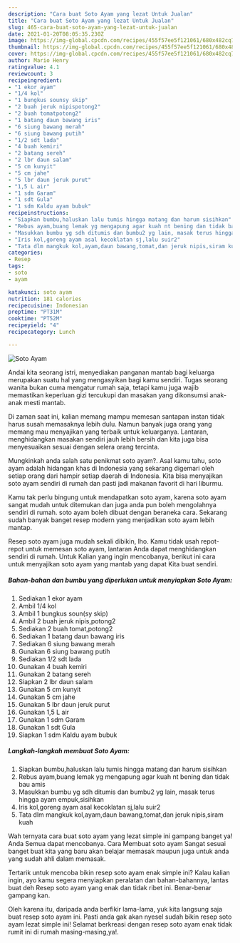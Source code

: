 ```yaml
---
description: "Cara buat Soto Ayam yang lezat Untuk Jualan"
title: "Cara buat Soto Ayam yang lezat Untuk Jualan"
slug: 465-cara-buat-soto-ayam-yang-lezat-untuk-jualan
date: 2021-01-20T08:05:35.230Z
image: https://img-global.cpcdn.com/recipes/455f57ee5f121061/680x482cq70/soto-ayam-foto-resep-utama.jpg
thumbnail: https://img-global.cpcdn.com/recipes/455f57ee5f121061/680x482cq70/soto-ayam-foto-resep-utama.jpg
cover: https://img-global.cpcdn.com/recipes/455f57ee5f121061/680x482cq70/soto-ayam-foto-resep-utama.jpg
author: Mario Henry
ratingvalue: 4.1
reviewcount: 3
recipeingredient:
- "1 ekor ayam"
- "1/4 kol"
- "1 bungkus sounsy skip"
- "2 buah jeruk nipispotong2"
- "2 buah tomatpotong2"
- "1 batang daun bawang iris"
- "6 siung bawang merah"
- "6 siung bawang putih"
- "1/2 sdt lada"
- "4 buah kemiri"
- "2 batang sereh"
- "2 lbr daun salam"
- "5 cm kunyit"
- "5 cm jahe"
- "5 lbr daun jeruk purut"
- "1,5 L air"
- "1 sdm Garam"
- "1 sdt Gula"
- "1 sdm Kaldu ayam bubuk"
recipeinstructions:
- "Siapkan bumbu,haluskan lalu tumis hingga matang dan harum sisihkan"
- "Rebus ayam,buang lemak yg mengapung agar kuah nt bening dan tidak bau amis"
- "Masukkan bumbu yg sdh ditumis dan bumbu2 yg lain, masak terus hingga ayam empuk,sisihkan"
- "Iris kol,goreng ayam asal kecoklatan sj,lalu suir2"
- "Tata dlm mangkuk kol,ayam,daun bawang,tomat,dan jeruk nipis,siram kuah"
categories:
- Resep
tags:
- soto
- ayam

katakunci: soto ayam 
nutrition: 181 calories
recipecuisine: Indonesian
preptime: "PT31M"
cooktime: "PT52M"
recipeyield: "4"
recipecategory: Lunch

---
```



![Soto Ayam](https://img-global.cpcdn.com/recipes/455f57ee5f121061/680x482cq70/soto-ayam-foto-resep-utama.jpg)

Andai kita seorang istri, menyediakan panganan mantab bagi keluarga merupakan suatu hal yang mengasyikan bagi kamu sendiri. Tugas seorang  wanita bukan cuma mengatur rumah saja, tetapi kamu juga wajib memastikan keperluan gizi tercukupi dan masakan yang dikonsumsi anak-anak mesti mantab.

Di zaman  saat ini, kalian memang mampu memesan santapan instan tidak harus susah memasaknya lebih dulu. Namun banyak juga orang yang memang mau menyajikan yang terbaik untuk keluarganya. Lantaran, menghidangkan masakan sendiri jauh lebih bersih dan kita juga bisa menyesuaikan sesuai dengan selera orang tercinta. 



Mungkinkah anda salah satu penikmat soto ayam?. Asal kamu tahu, soto ayam adalah hidangan khas di Indonesia yang sekarang digemari oleh setiap orang dari hampir setiap daerah di Indonesia. Kita bisa menyajikan soto ayam sendiri di rumah dan pasti jadi makanan favorit di hari liburmu.

Kamu tak perlu bingung untuk mendapatkan soto ayam, karena soto ayam sangat mudah untuk ditemukan dan juga anda pun boleh mengolahnya sendiri di rumah. soto ayam boleh dibuat dengan beraneka cara. Sekarang sudah banyak banget resep modern yang menjadikan soto ayam lebih mantap.

Resep soto ayam juga mudah sekali dibikin, lho. Kamu tidak usah repot-repot untuk memesan soto ayam, lantaran Anda dapat menghidangkan sendiri di rumah. Untuk Kalian yang ingin mencobanya, berikut ini cara untuk menyajikan soto ayam yang mantab yang dapat Kita buat sendiri.

<!--inarticleads1-->

##### Bahan-bahan dan bumbu yang diperlukan untuk menyiapkan Soto Ayam:

1. Sediakan 1 ekor ayam
1. Ambil 1/4 kol
1. Ambil 1 bungkus soun(sy skip)
1. Ambil 2 buah jeruk nipis,potong2
1. Sediakan 2 buah tomat,potong2
1. Sediakan 1 batang daun bawang iris
1. Sediakan 6 siung bawang merah
1. Gunakan 6 siung bawang putih
1. Sediakan 1/2 sdt lada
1. Gunakan 4 buah kemiri
1. Gunakan 2 batang sereh
1. Siapkan 2 lbr daun salam
1. Gunakan 5 cm kunyit
1. Gunakan 5 cm jahe
1. Gunakan 5 lbr daun jeruk purut
1. Gunakan 1,5 L air
1. Gunakan 1 sdm Garam
1. Gunakan 1 sdt Gula
1. Siapkan 1 sdm Kaldu ayam bubuk




<!--inarticleads2-->

##### Langkah-langkah membuat Soto Ayam:

1. Siapkan bumbu,haluskan lalu tumis hingga matang dan harum sisihkan
1. Rebus ayam,buang lemak yg mengapung agar kuah nt bening dan tidak bau amis
1. Masukkan bumbu yg sdh ditumis dan bumbu2 yg lain, masak terus hingga ayam empuk,sisihkan
1. Iris kol,goreng ayam asal kecoklatan sj,lalu suir2
1. Tata dlm mangkuk kol,ayam,daun bawang,tomat,dan jeruk nipis,siram kuah




Wah ternyata cara buat soto ayam yang lezat simple ini gampang banget ya! Anda Semua dapat mencobanya. Cara Membuat soto ayam Sangat sesuai banget buat kita yang baru akan belajar memasak maupun juga untuk anda yang sudah ahli dalam memasak.

Tertarik untuk mencoba bikin resep soto ayam enak simple ini? Kalau kalian ingin, ayo kamu segera menyiapkan peralatan dan bahan-bahannya, lantas buat deh Resep soto ayam yang enak dan tidak ribet ini. Benar-benar gampang kan. 

Oleh karena itu, daripada anda berfikir lama-lama, yuk kita langsung saja buat resep soto ayam ini. Pasti anda gak akan nyesel sudah bikin resep soto ayam lezat simple ini! Selamat berkreasi dengan resep soto ayam enak tidak rumit ini di rumah masing-masing,ya!.

